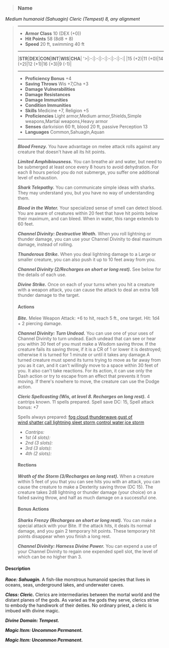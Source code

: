>### Name
*Medium humanoid (Sahuagin) Cleric (Tempest) 8, any alignment*
>___
>- **Armor Class** 10 (DEX (+0))
>- **Hit Points** 58 (8d8 + 8)
>- **Speed** 20 ft, swimming 40 ft
>___
>|**STR**|**DEX**|**CON**|**INT**|**WIS**|**CHA**|
'>|:-:|:-:|:-:|:-:|:-:|:-:|
>|15 (+2)|11 (+0)|14 (+2)|12 (+1)|16 (+3)|9 (-1)|
>___
>- **Proficiency Bonus** +4
>- **Saving Throws** Wis +7,Cha +3
>- **Damage Vulnerabilities** 
>- **Damage Resistances** 
>- **Damage Immunities** 
>- **Condition Immunities** 
>- **Skills** Medicine +7, Religion +5
>- **Proficiencies** Light armor,Medium armor,Shields,Simple weapons,Martial weapons,Heavy armor
>- **Senses** darkvision 60 ft, blood 20 ft, passive Perception 13
>- **Languages** Common,Sahuagin,Aquan
>___
>***Blood Frenzy.*** You have advantage on melee attack rolls against any creature that doesn't have all its hit points.
>
>***Limited Amphibiousness.*** You can breathe air and water, but need to be submerged at least once every 8 hours to avoid dehydration. For each 8 hours period you do not submerge, you suffer one additional level of exhaustion.
>
>***Shark Telepathy.*** You can communicate simple ideas with sharks. They may understand you, but you have no way of understanding them.
>
>***Blood in the Water.*** Your specialized sense of smell can detect blood. You are aware of creatures within 20 feet that have hit points below their maximum, and can bleed. When in water, this range extends to 60 feet.
>
>***Channel Divinity: Destructive Wrath.*** When you roll lightning or thunder damage, you can use your Channel Divinity to deal maximum damage, instead of rolling.
>
>***Thunderous Strike.*** When you deal lightning damage to a Large or smaller creature, you can also push it up to 10 feet away from you.
>
>***Channel Divinity (2/Recharges on short or long rest).*** See below for the details of each use.
>
>***Divine Strike.*** Once on each of your turns when you hit a creature with a weapon attack, you can cause the attack to deal an extra 1d8 thunder damage to the target.
>
>#### Actions
>***Bite.*** Melee Weapon Attack: +6 to hit, reach 5 ft., one target. Hit: 1d4 + 2 piercing damage.
>
>***Channel Divinity: Turn Undead.***  You can use one of your uses of Channel Divinity to turn undead. Each undead that can see or hear you within 30 feet of you must make a Wisdom saving throw. If the creature fails its saving throw, if it is a CR of 1 or lower it is destroyed; otherwise it is turned for 1 minute or until it takes any damage.A turned creature must spend its turns trying to move as far away from you as it can, and it can't willingly move to a space within 30 feet of you. It also can't take reactions. For its action, it can use only the Dash action or try to escape from an effect that prevents it from moving. If there's nowhere to move, the creature can use the Dodge action.
>
>***Cleric Spellcasting (Wis, at level 8. Recharges on long rest).*** 4 cantrips known. 11 spells prepared. Spell save DC: 15, Spell attack bonus: +7
>
>Spells always prepared: [fog cloud](http://azgaarnoth.tedneward.com/magic/spells/fog-cloud/),[thunderwave](http://azgaarnoth.tedneward.com/magic/spells/thunderwave/),[gust of wind](http://azgaarnoth.tedneward.com/magic/spells/gust-of-wind/),[shatter](http://azgaarnoth.tedneward.com/magic/spells/shatter/),[call lightning](http://azgaarnoth.tedneward.com/magic/spells/call-lightning/),[sleet storm](http://azgaarnoth.tedneward.com/magic/spells/sleet-storm/),[control water](http://azgaarnoth.tedneward.com/magic/spells/control-water/),[ice storm](http://azgaarnoth.tedneward.com/magic/spells/ice-storm/)
>
>* *Cantrips:* 
>* *1st (4 slots):* 
>* *2nd (3 slots):* 
>* *3rd (3 slots):* 
>* *4th (2 slots):* 
>
>#### Rections
>***Wrath of the Storm (3/Recharges on long rest).*** When a creature within 5 feet of you that you can see hits you with an attack, you can cause the creature to make a Dexterity saving throw (DC 15). The creature takes 2d8 lightning or thunder damage (your choice) on a failed saving throw, and half as much damage on a successful one.
>
>
>#### Bonus Actions
>***Sharks Frenzy (Recharges on short or long rest).*** You can make a special attack with your Bite. If the attack hits, it deals its normal damage, and you gain 2 temporary hit points. These temporary hit points disappear when you finish a long rest.
>
>***Channel Divinity: Harness Divine Power.*** You can expend a use of your Channel Divinity to regain one expended spell slot, the level of which can be no higher than 3.
>

#### Description
***Race: Sahuagin.*** A fish-like monstrous humanoid species that lives in oceans, seas, underground lakes, and underwater caves.

***Class: Cleric.*** Clerics are intermediaries between the mortal world and the distant planes of the gods. As varied as the gods they serve, clerics strive to embody the handiwork of their deities. No ordinary priest, a cleric is imbued with divine magic.

***Divine Domain: Tempest.*** 

***Magic Item: Uncommon Permanent.***

***Magic Item: Uncommon Permanent.***



